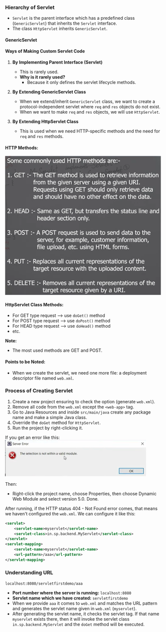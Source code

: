 ### Hierarchy of Servlet

- `Servlet` is the parent interface which has a predefined class (`GenericServlet`) that inherits the `Servlet` interface.
- The class `HttpServlet` inherits `GenericServlet`.

#### GenericServlet

#### Ways of Making Custom Servlet Code
1. **By Implementing Parent Interface (Servlet)**
   - This is rarely used.
   - **Why is it rarely used?**
     - Because it only defines the servlet lifecycle methods.

2. **By Extending GenericServlet Class**
   - When we extend/inherit `GenericServlet` class, we want to create a protocol-independent servlet where `req` and `res` objects do not exist.
   - When we want to make `req` and `res` objects, we will use `HttpServlet`.

3. **By Extending HttpServlet Class**
   - This is used when we need HTTP-specific methods and the need for `req` and `res` methods.

#### HTTP Methods:
![http_method](./img/http_method.png)

#### HttpServlet Class Methods:
- For GET type request --> use `doGet()` method
- For POST type request --> use `doPost()` method
- For HEAD type request --> use `doHead()` method
- etc.

**Note:**
- The most used methods are GET and POST.

#### Points to be Noted:
- When we create the servlet, we need one more file: a deployment descriptor file named `web.xml`.


### Process of Creating Servlet

1. Create a new project ensuring to check the option (generate `web.xml`).
2. Remove all code from the `web.xml` except the `<web-app>` tag.
3. Go to Java Resources and inside `src/main/java` create any package name and make a simple Java class.
4. Override the `doGet` method for `HttpServlet`.
5. Run the project by right-clicking it.

If you get an error like this:
![servlet_error](./img/servlet_error.png)

Then:
- Right-click the project name, choose Properties, then choose Dynamic Web Module and select version 5.0. Done.

After running, if the HTTP status 404 - Not Found error comes, that means we haven't configured the `web.xml`.
We can configure it like this:

```xml
<servlet>
    <servlet-name>myservlet</servlet-name>
    <servlet-class>in.sp.backend.MyServlet</servlet-class>
</servlet>
<servlet-mapping>
    <servlet-name>myservlet</servlet-name>
    <url-pattern>/aaa</url-pattern>
</servlet-mapping>
```

### Understanding URL
`localhost:8080/servletfirstdemo/aaa`

- **Port number where the server is running:** `localhost:8080`
- **Servlet name which we have created:** `servletfirstdemo`
- When we provide `aaa` it comes to `web.xml` and matches the URL pattern and generates the servlet name given in `web.xml` (`myservlet`).
- After generating the servlet name, it checks the servlet tag. If that name `myservlet` exists there, then it will invoke the servlet class `in.sp.backend.MyServlet` and the `doGet` method will be executed.
